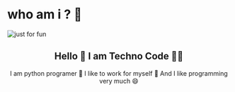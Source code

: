 # who am i ? 🤔

<img align="center" src="https://user-images.githubusercontent.com/112483091/187425702-72de783a-c79b-4c42-949b-46f78778d95a.svg" alt="just for fun">

<h2 align="center"> Hello 👋 I am Techno Code 🧑‍💻 </h2>

<P align="center"> I am python programer 🐍 I like to work for myself 🎯 And I like programming very much 😄 </p>
